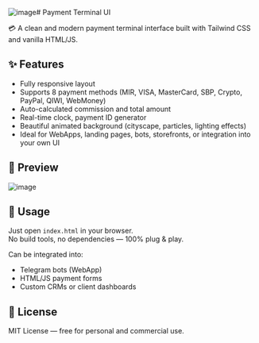 ![image](https://github.com/user-attachments/assets/092adad8-9ad6-4006-a733-4dcc667d1048)# Payment Terminal UI

💳 A clean and modern payment terminal interface built with Tailwind CSS and vanilla HTML/JS.

## ✨ Features

- Fully responsive layout
- Supports 8 payment methods (MIR, VISA, MasterCard, SBP, Crypto, PayPal, QIWI, WebMoney)
- Auto-calculated commission and total amount
- Real-time clock, payment ID generator
- Beautiful animated background (cityscape, particles, lighting effects)
- Ideal for WebApps, landing pages, bots, storefronts, or integration into your own UI

## 📸 Preview

![image](https://github.com/user-attachments/assets/217d3430-d513-4aa0-b25c-6c3a502c1070)

## 🚀 Usage

Just open `index.html` in your browser.  
No build tools, no dependencies — 100% plug & play.

Can be integrated into:
- Telegram bots (WebApp)
- HTML/JS payment forms
- Custom CRMs or client dashboards

## 📄 License

MIT License — free for personal and commercial use.
